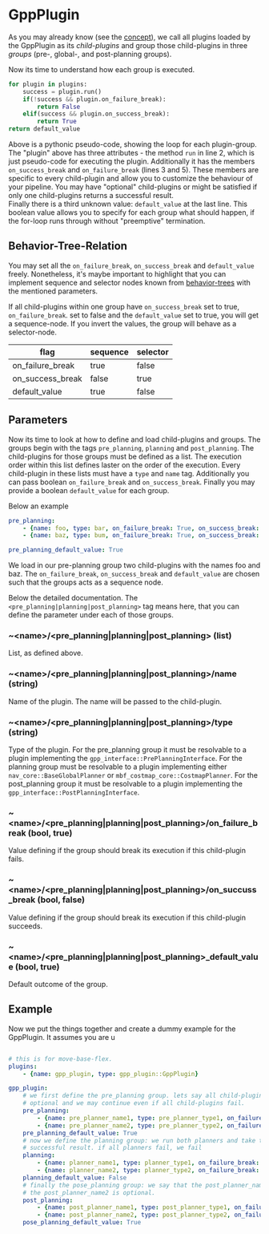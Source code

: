 # GppPlugin

As you may already know (see the [concept](../README.md#concept)), we call all plugins loaded by the GppPlugin as its *child-plugins* and group those child-plugins in three *groups* (pre-, global-, and post-planning groups).

Now its time to understand how each group is executed.

```python
for plugin in plugins:
    success = plugin.run()
    if(!success && plugin.on_failure_break):
        return False
    elif(success && plugin.on_success_break):
        return True
return default_value
```

Above is a pythonic pseudo-code, showing the loop for each plugin-group.
The "plugin" above has three attributes - the method `run` in line 2, which is just pseudo-code for executing the plugin.
Additionally it has the members `on_success_break` and `on_failure_break` (lines 3 and 5).
These members are specific to every child-plugin and allow you to customize the behaviour of your pipeline.
You may have "optional" child-plugins or might be satisfied if only one child-plugins returns a successful result.   
Finally there is a third unknown value: `default_value` at the last line.
This boolean value allows you to specify for each group what should happen, if the for-loop runs through without "preemptive" termination.

## Behavior-Tree-Relation

You may set all the `on_failure_break`, `on_success_break` and `default_value` freely.
Nonetheless, it's maybe important to highlight that you can implement sequence and selector nodes known from [behavior-trees](https://en.wikipedia.org/wiki/Behavior_tree_(artificial_intelligence,_robotics_and_control)) with the mentioned parameters.

If all child-plugins within one group have `on_success_break` set to true, `on_failure_break`. set to false and the `default_value` set to true, you will get a sequence-node.
If you invert the values, the group will behave as a selector-node.

<center>

| flag             | sequence | selector |
|------------------|----------|----------|
| on_failure_break | true     | false    |
| on_success_break | false    | true     |
| default_value    | true     | false    |

</center>

## Parameters

Now its time to look at how to define and load child-plugins and groups.
The groups begin with the tags `pre_planning`, `planning` and `post_planning`.
The child-plugins for those groups must be defined as a list.
The execution order within this list defines laster on the order of the execution.
Every child-plugin in these lists must have a `type` and `name` tag.
Additionally you can pass boolean `on_failure_break` and `on_success_break`.
Finally you may provide a boolean `default_value` for each group.

Below an example

```yaml
pre_planning:
    - {name: foo, type: bar, on_failure_break: True, on_success_break: False}
    - {name: baz, type: bum, on_failure_break: True, on_success_break: False}

pre_planning_default_value: True
```

We load in our pre-planning group two child-plugins with the names foo and baz.
The `on_failure_break`, `on_success_break` and `default_value` are chosen such that the groups acts as a sequence node.

Below the detailed documentation.
The `<pre_planning|planning|post_planning>` tag means here, that you can define the parameter under each of those groups.

### ~\<name>\/<pre_planning|planning|post_planning> (list)

List, as defined above.

### ~\<name>\/<pre_planning|planning|post_planning>\/name (string)

Name of the plugin. The name will be passed to the child-plugin.

### ~\<name>\/<pre_planning|planning|post_planning>\/type (string)

Type of the plugin.
For the pre_planning group it must be resolvable to a plugin implementing the `gpp_interface::PrePlanningInterface`.
For the planning group must be resolvable to a plugin implementing either `nav_core::BaseGlobalPlanner` or `mbf_costmap_core::CostmapPlanner`.
For the post_planning group it must be resolvable to a plugin implementing the `gpp_interface::PostPlanningInterface`.

### ~\<name>\/<pre_planning|planning|post_planning>\/on_failure_break (bool, true)

Value defining if the group should break its execution if this child-plugin fails.

### ~\<name>\/<pre_planning|planning|post_planning>\/on_succuss_break (bool, false)

Value defining if the group should break its execution if this child-plugin succeeds.

### ~\<name>\/<pre_planning|planning|post_planning>\_default_value (bool, true)

Default outcome of the group.

## Example

Now we put the things together and create a dummy example for the GppPlugin.
It assumes you are u

```yaml

# this is for move-base-flex.
plugins:
    - {name: gpp_plugin, type: gpp_plugin::GppPlugin}

gpp_plugin:
    # we first define the pre_planning group. lets say all child-plugins are
    # optional and we may continue even if all child-plugins fail.
    pre_planning:
        - {name: pre_planner_name1, type: pre_planner_type1, on_failure_break: false}
        - {name: pre_planner_name2, type: pre_planner_type2, on_failure_break: false}
    pre_planning_default_value: True
    # now we define the planning group: we run both planners and take the first
    # successful result. if all planners fail, we fail
    planning:
        - {name: planner_name1, type: planner_type1, on_failure_break: false, on_success_break: true}
        - {name: planner_name2, type: planner_type2, on_failure_break: false, on_success_break: true}
    planning_default_value: False
    # finally the pose_planning group: we say that the post_planner_name1 is required,
    # the post_planner_name2 is optional.
    post_planning:
        - {name: post_planner_name1, type: post_planner_type1, on_failure_break: true}
        - {name: post_planner_name2, type: post_planner_type2, on_failure_break: false}
    pose_planning_default_value: True
```
